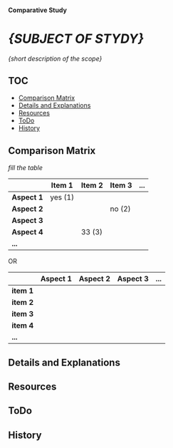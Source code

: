 #### Comparative Study
#  _{SUBJECT OF STYDY}_
_{short description of the scope}_

## TOC
* [Comparison Matrix](#comparison-matrix) 
* [Details and Explanations](#Details-and-Explanations)
* [Resources](#resources)
* [ToDo](#todo)
* [History](#history)
## Comparison Matrix
_fill the table_

|            | Item 1 | Item 2 | Item 3 | ... |
|------------|--------|--------|--------|-----|
|**Aspect 1**| yes (1)|        |        |     |     
|**Aspect 2**|        |        |  no (2)|     |
|**Aspect 3**|        |        |        |     |
|**Aspect 4**|        |  33 (3)|        |     |
| **...**    |        |        |        |     |

OR

|            | Aspect 1 | Aspect 2 | Aspect 3 | ... |
|------------|----------|----------|----------|-----|
|**item 1**  |          |          |          |     |     
|**item 2**  |          |          |          |     |
|**item 3**  |          |          |          |     |
|**item 4**  |          |          |          |     |
| **...**    |          |          |          |     |


## Details and Explanations
## Resources
## ToDo
## History
